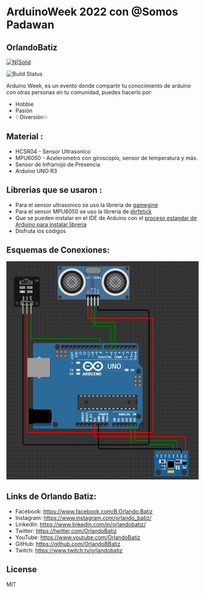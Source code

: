 # ArduinoWeek 2022 con @Somos Padawan
## OrlandoBatiz

[![N|Solid](https://149362262.v2.pressablecdn.com/wp-content/uploads/2014/01/ArduinoCommunityLogo.png)](https://week.arduino.cc/discover)

![Build Status](https://travis-ci.org/joemccann/dillinger.svg?branch=master)

Arduino Week, es un evento donde compartir tu conocimiento de arduino con otras personas en tu comunidad, puedes hacerlo por:

- Hobbie
- Pasión
- ✨Diversión✨

## Material :

- HCSR04 - Sensor Ultrasonico
- MPU6050 - Acelerometro con giroscopio, sensor de temperatura y más.
- Sensor de Infrarrojo de Presencia
- Arduino UNO R3

## Librerias que se usaron :

- Para el sensor ultrasonico se uso la libreria de [gamegine](https://github.com/gamegine/HCSR04-ultrasonic-sensor-lib)
- Para el sensor MPU6050 se uso la libreria de [@rfetick](https://github.com/rfetick/MPU6050_light)
- Que se pueden instalar en el IDE de Arduino con el [proceso estandar de Arduino para instalar libreria](https://docs.arduino.cc/software/ide-v1/tutorials/installing-libraries)
- Disfruta los códigos

## Esquemas de Conexiones:
[![N|Solid](https://raw.githubusercontent.com/OrlandoBBatiz/ArduinoWeek2022/main/img/EsquematicoUltra_MPU_IR.png)](https://week.arduino.cc/discover)

## Links de Orlando Batiz:

- Facebook: https://www.facebook.com/B.Orlando.Batiz
- Instagram: https://www.instagram.com/orlando_batiz/
- LinkedIn: https://www.linkedin.com/in/orlandobatiz/
- Twitter: https://twitter.com/OrlandoBatiz
- YouTube: https://www.youtube.com/OrlandoBatiz
- GitHub: https://github.com/OrlandoBBatiz
- Twitch: https://www.twitch.tv/orlandobatiz

## License

MIT